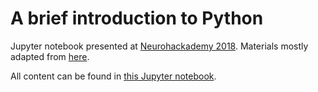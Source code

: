 # A brief introduction to Python

Jupyter notebook presented at [Neurohackademy 2018](https://neurohackademy.org). Materials mostly adapted from [here](https://github.com/tyarkoni/SSI2018).

All content can be found in [this Jupyter notebook](introduction-to-python.ipynb).